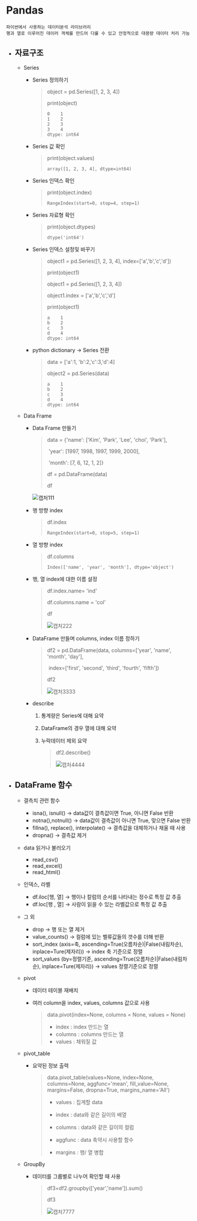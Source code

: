 # Pandas

```
파이썬에서 사용하는 데이터분석 라이브러리
행과 열로 이루어진 데이러 객체를 만드어 다룰 수 있고 안정적으로 대용량 데이터 처리 가능
```

- ## 자료구조

  - Series

    - Series 정의하기

      > object = pd.Series([1, 2, 3, 4])
      >
      > print(object)
      >
      > ```
      > 0    1
      > 1    2
      > 2    3
      > 3    4
      > dtype: int64
      > ```

    - Series 값 확인

      > print(object.values)
      >
      > ```
      > array([1, 2, 3, 4], dtype=int64)
      > ```

    - Series 인덱스 확인

      > print(object.index)
      >
      > ```
      > RangeIndex(start=0, stop=4, step=1)
      > ```

    - Series 자료형 확인

      > print(object.dtypes)
      >
      > ```
      > dtype('int64')
      > ```

    - Series 인덱스 설정및 바꾸기

      > object1 = pd.Series([1, 2, 3, 4], index=['a','b','c','d'])
      >
      > print(object1)
      >
      > object1 = pd.Series([1, 2, 3, 4])
      >
      > object1.index = ['a','b','c','d']
      >
      > print(object1)
      >
      > ```
      > a    1
      > b    2
      > c    3
      > d    4
      > dtype: int64
      > ```

    - python dictionary -> Series 전환

      > data = ['a':1, 'b':2,'c':3,'d':4]
      >
      > object2 = pd.Series(data)
      >
      > ```
      > a    1
      > b    2
      > c    3
      > d    4
      > dtype: int64
      > ```

  - Data Frame

    - Data Frame 만들기

      > data = {'name': ['Kim', 'Park', 'Lee', 'choi', 'Park'],
      >
      > ​    'year': [1997, 1998, 1997, 1999, 2000],
      >
      > ​    'month': [7, 6, 12, 1, 2]}
      >
      > df = pd.DataFrame(data)
      >
      > df
      
      ![캡처111](md-images/%EC%BA%A1%EC%B2%98111.PNG)
      
      

    - 행 방향 index

      > df.index
      >
      > ```
      > RangeIndex(start=0, stop=5, step=1)
      > ```
      >
      > 

    - 열 방향 index

      > df.columns
      >
      > ```
      > Index(['name', 'year', 'month'], dtype='object')
      > ```
      >
      > 

    - 행, 열 index에 대한 이름 설정

      > df.index.name= 'ind'
      >
      > df.columns.name = 'col'
      >
      > df
      >
      > ![캡처222](md-images/%EC%BA%A1%EC%B2%98222.PNG)

    - DataFrame 만들며 columns, index 이름 정하기

      > df2 = pd.DataFrame(data, columns=['year', 'name', 'month', 'day'],
      >
      > ​         index=['first', 'second', 'third', 'fourth', 'fifth'])
      >
      > df2
      >
      > ![캡처3333](md-images/%EC%BA%A1%EC%B2%983333.PNG)

    - describe

      1. 통계량은 Series에 대해 요약

      2. DataFrame의 경우 열에 대해 요약

      3. 누락데이터 제외 요약

         > df2.describe()
         >
         > ![캡처4444](md-images/%EC%BA%A1%EC%B2%984444-1632827504515.PNG)

- ## DataFrame 함수

  - 결측치 관련 함수

    - isna(), isnull() -> data값이 결측값이면 True, 아니면 False 반환
    - notna(),notnull() -> data값이 결측값이 아니면  True, 맞으면 False 반환 
    - fillna(), replace(), interpolate() -> 결측값을  대체하거나 채울 때 사용
    - dropna() -> 결측값 제거

  - data 읽거나 불러오기

    - read_csv()
    - read_excel()
    - read_html()

  - 인덱스, 라벨

    - df.iloc[행, 열] -> 행이나 칼럼의 순서를 나타내는 정수로 특정 값 추출
    - df.loc[행 , 열] -> 사람이 읽을 수 있는 라벨값으로 특정 값 추출

  - 그 외

    - drop -> 행 또는 열 제거
    - value_counts() -> 컬럼에 있는 벨류값들의 갯수를 더해 반환
    - sort_index (axis=축, ascending=True(오름차순)|False(내림차순), inplace=Ture(제자리)) -> index 축 기준으로 정렬
    - sort_values (by=정렬기준, ascending=True(오름차순)|False(내림차순), inplace=Ture(제자리)) -> values 정렬기준으로 정렬

  - pivot

    - 데이터 테이블 재배치

    - 여러 column을 index, values, columns 값으로 사용

      > data.pivot(index=None, columns = None, values = None)
      >
      > - index : index 만드는 열
      > - columns : columns 만드는 열
      > - values : 채워질 값

  - pivot_table

    - 요약된 정보 출력

      > data.pivot_table(values=None, index=None, columns=None, aggfunc='mean', fill_value=None, margins=False, dropna=True, margins_name='All')
      >
      > - values : 집계할 data
      >
      > - index : data와 같은 길이의  배열
      > - columns : data와 같은 길이의 컬럼 
      > - aggfunc : data 축약시 사용할 함수
      > - margins : 행/ 열 병합

  - GroupBy

    - 데이터를 그룹별로 나누어 확인할 때 사용

      > df3=df2.groupby(['year','name']).sum()
      >
      > df3
      >
      > ![캡처7777](md-images/%EC%BA%A1%EC%B2%987777.PNG)
